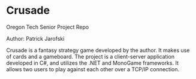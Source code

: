 Crusade
=======

Oregon Tech Senior Project Repo

Author: Patrick Jarofski

Crusade is a fantasy strategy game developed by the author. It makes use of cards and a gameboard.
The project is a client-server application developed in C#, and utilizes the .NET and MonoGame frameworks.
It allows two users to play against each other over a TCP/IP connection.
